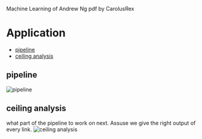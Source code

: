 Machine Learning of Andrew Ng
pdf by CarolusRex

# Application

<!-- code_chunk_output -->

- [pipeline](#pipeline)
- [ceiling analysis](#ceiling-analysis)

<!-- /code_chunk_output -->

## pipeline
![pipeline](https://img-blog.csdnimg.cn/54c8568c2949495b9d4d72a2859ffe17.png)

## ceiling analysis
what part of the pipeline to work on next. Assuse we give the right output of every link.
![ceiling analysis](https://img-blog.csdnimg.cn/c623eaadc2ca428ab3cea72fa864d34a.png?x-oss-process=image/watermark,type_ZmFuZ3poZW5naGVpdGk,shadow_10,text_aHR0cHM6Ly9ibG9nLmNzZG4ubmV0L0Nhcm9sdXNSZXg=,size_16,color_FFFFFF,t_70)
